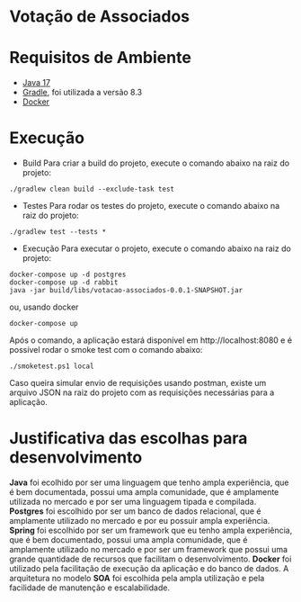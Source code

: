 # Votação de Associados

# Requisitos de Ambiente
- [Java 17](https://docs.aws.amazon.com/corretto/latest/corretto-17-ug/downloads-list.html)
- [Gradle](https://gradle.org/install/), foi utilizada a versão 8.3
- [Docker](https://docs.docker.com/get-docker/)

# Execução
- Build
Para criar a build do projeto, execute o comando abaixo na raiz do projeto:
```shell
./gradlew clean build --exclude-task test
```

- Testes
Para rodar os testes do projeto, execute o comando abaixo na raiz do projeto:
```shell
./gradlew test --tests *
```

- Execução 
Para executar o projeto, execute o comando abaixo na raiz do projeto:
```shell
docker-compose up -d postgres
docker-compose up -d rabbit
java -jar build/libs/votacao-associados-0.0.1-SNAPSHOT.jar
```
ou, usando docker
```shell
docker-compose up
```

Após o comando, a aplicação estará disponível em http://localhost:8080 e é possível rodar o smoke test com o comando abaixo:
```shell
./smoketest.ps1 local
```

Caso queira simular envio de requisições usando postman, existe um arquivo JSON na raiz do projeto com as requisições necessárias para a aplicação.

# Justificativa das escolhas para desenvolvimento
__Java__ foi ecolhido por ser uma linguagem que tenho ampla experiência, que é bem documentada, possui uma ampla comunidade, que é amplamente utilizada no mercado e por ser uma linguagem tipada e compilada.
__Postgres__ foi escolhido por ser um banco de dados relacional, que é amplamente utilizado no mercado e por eu possuir ampla experiência.
__Spring__ foi escolhido por ser um framework que eu tenho ampla experiência, que é bem documentado, possui uma ampla comunidade, que é amplamente utilizado no mercado e por ser um framework que possui uma grande quantidade de recursos que facilitam o desenvolvimento.
__Docker__ foi utilizado pela facilitação de execução da aplicação e do banco de dados.
A arquitetura no modelo **SOA** foi escolhida pela ampla utilização e pela facilidade de manutenção e escalabilidade.